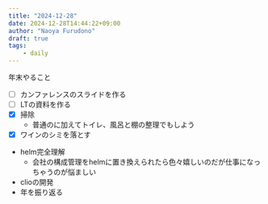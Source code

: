 ```yaml
---
title: "2024-12-28"
date: 2024-12-28T14:44:22+09:00
author: "Naoya Furudono"
draft: true
tags:
    - daily
---
```


年末やること

- [ ] カンファレンスのスライドを作る
- [ ] LTの資料を作る
- [x] 掃除
  - 普通のに加えてトイレ、風呂と棚の整理でもしよう
- [x] ワインのシミを落とす
- helm完全理解
  - 会社の構成管理をhelmに置き換えられたら色々嬉しいのだが仕事になっちゃうのが悩ましい
- clioの開発
- 年を振り返る
